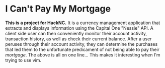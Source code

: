 # **I Can't Pay My Mortgage**

**This is a project for HackNC.** 
It is a currency management application that extracts and displays information using the Capital One "Nessie" API. A client side user can then conveniently monitor their account activity, transaction history, as well as check their current balance. After a user peruses through their account activity, they can determine the purchases that led them to the unfortunate predicament of not being able to pay their *mortgage*. 
The above is all on one line... This makes it interesting when I'm trying to use vim.
